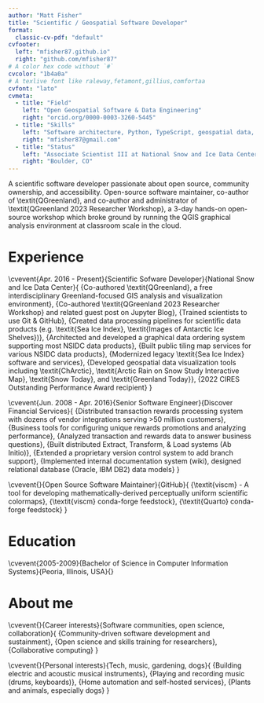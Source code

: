 ```yaml
---
author: "Matt Fisher"
title: "Scientific / Geospatial Software Developer"
format:
  classic-cv-pdf: "default"
cvfooter:
  left: "mfisher87.github.io"
  right: "github.com/mfisher87"
# A color hex code without `#`
cvcolor: "1b4a0a"
# A texlive font like raleway,fetamont,gillius,comfortaa
cvfont: "lato"
cvmeta:
  - title: "Field"
    left: "Open Geospatial Software & Data Engineering"
    right: "orcid.org/0000-0003-3260-5445"
  - title: "Skills"
    left: "Software architecture, Python, TypeScript, geospatial data, open science, FAIR & CARE, Linux, CI/CD"
    right: "mfisher87@gmail.com"
  - title: "Status"
    left: "Associate Scientist III at National Snow and Ice Data Center"
    right: "Boulder, CO"
---
```


A scientific software developer passionate about open source, community
ownership, and accessibility. Open-source software maintainer, co-author of
\textit{QGreenland}, and co-author and administrator of \textit{QGreenland 2023
Researcher Workshop}, a 3-day hands-on open-source workshop which broke ground
by running the QGIS graphical analysis environment at classroom scale in the
cloud.


# Experience

\cvevent{Apr. 2016 - Present}{Scientific Sofware Developer}{National Snow and Ice Data Center}{
  {Co-authored \textit{QGreenland}, a free interdisciplinary Greenland-focused GIS analysis and visualization environment},
  {Co-authored \textit{QGreenland 2023 Researcher Workshop} and related guest post on Jupyter Blog},
  {Trained scientists to use Git \& GitHub},
  {Created data processing pipelines for scientific data products (e.g. \textit{Sea Ice Index}, \textit{Images of Antarctic Ice Shelves})},
  {Architected and developed a graphical data ordering system supporting most NSIDC data products},
  {Built public tiling map services for various NSIDC data products},
  {Modernized legacy \textit{Sea Ice Index} software and services},
  {Developed geospatial data visualization tools including \textit{ChArctic}, \textit{Arctic Rain on Snow Study Interactive Map}, \textit{Snow Today}, and \textit{Greenland Today}},
  {2022 CIRES Outstanding Performance Award recipient}
}

\cvevent{Jun. 2008 - Apr. 2016}{Senior Software Engineer}{Discover Financial Services}{
  {Distributed transaction rewards processing system with dozens of vendor integrations serving >50 million customers},
  {Business tools for configuring unique rewards promotions and analyzing performance},
  {Analyzed transaction and rewards data to answer business questions},
  {Built distributed Extract, Transform, \& Load systems (Ab Initio)},
  {Extended a proprietary version control system to add branch support},
  {Implemented internal documentation system (wiki), designed relational database (Oracle, IBM DB2) data models}
}

\cvevent{}{Open Source Software Maintainer}{GitHub}{
  {\textit{viscm} - A tool for developing mathematically-derived perceptually uniform scientific colormaps},
  {\textit{viscm} conda-forge feedstock},
  {\textit{Quarto} conda-forge feedstock}
}


# Education

\cvevent{2005-2009}{Bachelor of Science in Computer Information Systems}{Peoria, Illinois, USA}{}


# About me

\cvevent{}{Career interests}{Software communities, open science, collaboration}{
  {Community-driven software development and sustainment},
  {Open science and skills training for researchers},
  {Collaborative computing}
}

\cvevent{}{Personal interests}{Tech, music, gardening, dogs}{
  {Building electric and acoustic musical instruments},
  {Playing and recording music (drums, keyboards)},
  {Home automation and self-hosted services},
  {Plants and animals, especially dogs}
}
